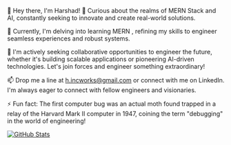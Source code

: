 👋 Hey there, I'm Harshad!
👀 Curious about the realms of MERN Stack and AI, constantly seeking to innovate and create real-world solutions.

🌱 Currently, I'm delving into learning MERN , refining my skills to engineer seamless experiences and robust systems.

🎯 I'm actively seeking collaborative opportunities to engineer the future, whether it's building scalable applications or pioneering AI-driven technologies. Let's join forces and engineer something extraordinary!

📫 Drop me a line at h.incworks@gmail.com or connect with me on LinkedIn. I'm always eager to connect with fellow engineers and visionaries.

⚡ Fun fact: The first computer bug was an actual moth found trapped in a relay of the Harvard Mark II computer in 1947, coining the term "debugging" in the world of engineering!


[![GitHub Stats](https://gh-readme-profile.vercel.app/api?username=harry3201)](https://github.com/FajarKim/github-readme-profile)

<!---
harry3201/harry3201 is a ✨ special ✨ repository because its `README.md` (this file) appears on your GitHub profile.
You can click the Preview link to take a look at your changes.
--->
